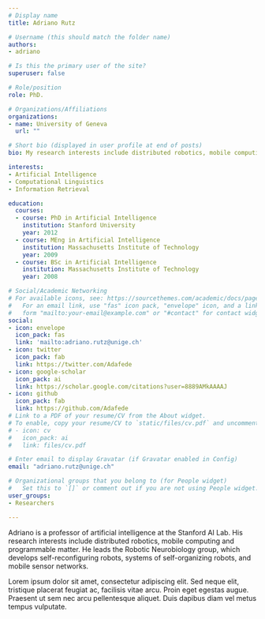 ```yaml
---
# Display name
title: Adriano Rutz

# Username (this should match the folder name)
authors:
- adriano

# Is this the primary user of the site?
superuser: false

# Role/position
role: PhD.

# Organizations/Affiliations
organizations:
- name: University of Geneva
  url: ""

# Short bio (displayed in user profile at end of posts)
bio: My research interests include distributed robotics, mobile computing and programmable matter.

interests:
- Artificial Intelligence
- Computational Linguistics
- Information Retrieval

education:
  courses:
  - course: PhD in Artificial Intelligence
    institution: Stanford University
    year: 2012
  - course: MEng in Artificial Intelligence
    institution: Massachusetts Institute of Technology
    year: 2009
  - course: BSc in Artificial Intelligence
    institution: Massachusetts Institute of Technology
    year: 2008

# Social/Academic Networking
# For available icons, see: https://sourcethemes.com/academic/docs/page-builder/#icons
#   For an email link, use "fas" icon pack, "envelope" icon, and a link in the
#   form "mailto:your-email@example.com" or "#contact" for contact widget.
social:
- icon: envelope
  icon_pack: fas
  link: 'mailto:adriano.rutz@unige.ch'
- icon: twitter
  icon_pack: fab
  link: https://twitter.com/Adafede
- icon: google-scholar
  icon_pack: ai
  link: https://scholar.google.com/citations?user=8889AMkAAAAJ
- icon: github
  icon_pack: fab
  link: https://github.com/Adafede
# Link to a PDF of your resume/CV from the About widget.
# To enable, copy your resume/CV to `static/files/cv.pdf` and uncomment the lines below.
# - icon: cv
#   icon_pack: ai
#   link: files/cv.pdf

# Enter email to display Gravatar (if Gravatar enabled in Config)
email: "adriano.rutz@unige.ch"

# Organizational groups that you belong to (for People widget)
#   Set this to `[]` or comment out if you are not using People widget.
user_groups:
- Researchers

---
```


Adriano is a professor of artificial intelligence at the Stanford AI Lab. His research interests include distributed robotics, mobile computing and programmable matter. He leads the Robotic Neurobiology group, which develops self-reconfiguring robots, systems of self-organizing robots, and mobile sensor networks.

Lorem ipsum dolor sit amet, consectetur adipiscing elit. Sed neque elit, tristique placerat feugiat ac, facilisis vitae arcu. Proin eget egestas augue. Praesent ut sem nec arcu pellentesque aliquet. Duis dapibus diam vel metus tempus vulputate.
